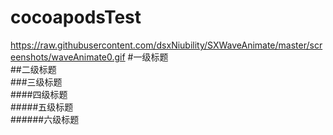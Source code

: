 # cocoapodsTest

https://raw.githubusercontent.com/dsxNiubility/SXWaveAnimate/master/screenshots/waveAnimate0.gif
#一级标题  
##二级标题  
###三级标题  
####四级标题  
#####五级标题  
######六级标题 
